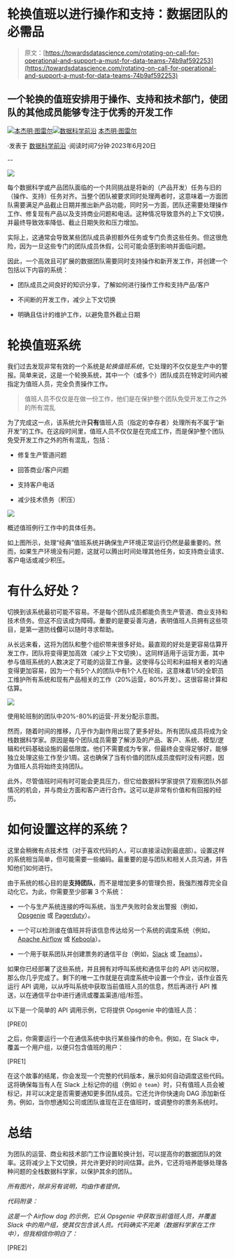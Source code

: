 # 轮换值班以进行操作和支持：数据团队的必需品

> 原文：[https://towardsdatascience.com/rotating-on-call-for-operational-and-support-a-must-for-data-teams-74b9af592253](https://towardsdatascience.com/rotating-on-call-for-operational-and-support-a-must-for-data-teams-74b9af592253)

## 一个轮换的值班安排用于操作、支持和技术部门，使团队的其他成员能够专注于优秀的开发工作

[](https://medium.com/@benjamin.thuerer?source=post_page-----74b9af592253--------------------------------)[![本杰明·图雷尔](../Images/b4c49698c7270c592bf992fc47f75765.png)](https://medium.com/@benjamin.thuerer?source=post_page-----74b9af592253--------------------------------)[](https://towardsdatascience.com/?source=post_page-----74b9af592253--------------------------------)[![数据科学前沿](../Images/a6ff2676ffcc0c7aad8aaf1d79379785.png)](https://towardsdatascience.com/?source=post_page-----74b9af592253--------------------------------) [本杰明·图雷尔](https://medium.com/@benjamin.thuerer?source=post_page-----74b9af592253--------------------------------)

·发表于 [数据科学前沿](https://towardsdatascience.com/?source=post_page-----74b9af592253--------------------------------) ·阅读时间7分钟·2023年6月20日

--

![](../Images/9b0ff202be86d20de564d6c40e84ee53.png)

每个数据科学或产品团队面临的一个共同挑战是将新的（产品开发）任务与旧的（操作、支持）任务对齐。当整个团队被要求同时处理两者时，这意味着一方面团队需要满足产品截止日期并推出新产品功能，同时另一方面，团队还需要处理操作工作、修复现有产品以及支持商业问题和电话。这种情况导致意外的上下文切换，并最终导致效率降低、截止日期失败和压力增加。

实际上，这通常会导致某些团队成员承担额外任务或专门负责这些任务。但这很危险，因为一旦这些专门的团队成员休假，公司可能会感到影响并面临问题。

因此，一个高效且可扩展的数据团队需要同时支持操作和新开发工作，并创建一个包括以下内容的系统：

+   团队成员之间良好的知识分享，了解如何进行操作工作和支持产品/客户

+   不间断的开发工作，减少上下文切换

+   明确且估计的维护工作，以避免意外截止日期

# 轮换值班系统

我们过去发现非常有效的一个系统是*轮换值班系统*，它处理的不仅仅是生产中的警报。简单来说，这是一个轮换系统，其中一个（或多个）团队成员在特定时间内被指定为值班人员，完全负责操作工作。

> 值班人员不仅仅是在做一份工作，他们是在保护整个团队免受开发工作之外的所有混乱

为了完成这一点，该系统允许**只有**值班人员（指定的幸存者）处理所有不属于“新开发”的工作。在这段时间里，值班人员不仅仅是在完成工作，而是保护整个团队免受开发工作之外的所有混乱，包括：

+   修复生产管道问题

+   回答商业/客户问题

+   支持客户电话

+   减少技术债务（积压）

![](../Images/b7bd6f9913e39bb6ab3cb338aaf0d0b0.png)

概述值班例行工作中的具体任务。

如上图所示，处理“经典”值班系统并确保生产环境正常运行仍然是最重要的。然而，如果生产环境没有问题，这就可以腾出时间处理其他任务，如支持商业请求、客户电话或减少积压。

# **有什么好处？**

切换到该系统最初可能不容易。不是每个团队成员都能负责生产管道、商业支持和技术债务。但这不应该成为障碍。重要的是要妥善沟通，表明值班人员拥有这些项目，是第一道防线**但**可以随时寻求帮助。

从长远来看，这将为团队和整个组织带来很多好处。最直观的好处是更容易估算开发工作，团队将变得更加高效（减少上下文切换）。这同样适用于运营方面，其中参与值班系统的人数决定了可能的运营工作量。这使得与公司和利益相关者的沟通变得更加容易，因为一个有5个人的团队中有1个人在轮班，这意味着1/5的全职员工维护所有系统和现有产品相关的工作（20%运营，80%开发）。这很容易计算和估算。

![](../Images/d7634b6592ded397741829bd2b2a7c23.png)

使用轮班制的团队中20%-80%的运营-开发分配示意图。

然而，随着时间的推移，几乎作为副作用出现了更多好处。所有团队成员将成为全栈数据科学家。原因是每个团队成员需要了解涉及的产品、客户、系统、模型/逻辑和代码基础设施的最低限度。他们不需要成为专家，但最终会变得足够好，能够独立处理这些工作至少1周。这也确保了当有价值的团队成员度假时没有问题，因为值班人员将始终支持团队。

此外，尽管值班时间有时可能会更具压力，但它给数据科学家提供了观察团队外部情况的机会，并与商业方面和客户进行合作。这可以是非常有价值和有回报的经历。

# 如何设置这样的系统？

这里会稍微有点技术性（对于喜欢代码的人，可以直接滚动到最底部）。设置这样的系统相当简单，但可能需要一些编码。最重要的是与团队和相关人员沟通，并告知他们如何进行。

由于系统的核心目的是**支持团队**，而不是增加更多的管理负担，我强烈推荐完全自动化它。为此，你需要至少部署 3 个系统：

+   一个与生产系统连接的呼叫系统，当生产失败时会发出警报（例如，[Opsgenie](https://www.atlassian.com/software/opsgenie) 或 [Pagerduty](https://www.pagerduty.com/)）。

+   一个可以检测谁在值班并将该信息传达给另一个系统的调度系统（例如，[Apache Airflow](https://airflow.apache.org/) 或 [Keboola](https://www.keboola.com/)）。

+   一个用于联系团队并创建票务的通信平台（例如，[Slack](https://slack.com/) 或 [Teams](https://www.microsoft.com/en-us/microsoft-teams/group-chat-software)）。

如果你已经部署了这些系统，并且拥有对呼叫系统和通信平台的 API 访问权限，那么你几乎完成了。剩下的唯一工作就是在调度系统中设置一个作业，该作业首先运行 API 调用，以从呼叫系统中获取当前值班人员的信息，然后再进行 API 推送，以在通信平台中进行通讯或覆盖渠道/组/标签。

以下是一个简单的 API 调用示例，它将提供 Opsgenie 中的值班人员：

[PRE0]

之后，你需要运行一个在通信系统中执行某些操作的命令。例如，在 Slack 中，覆盖一个用户组，以便只包含值班的用户：

[PRE1]

在这个故事的结尾，你会发现一个完整的代码版本，展示如何自动调度这些代码。这将确保每当有人在 Slack 上标记你的组（例如 `@ team`）时，只有值班人员会被标记，并可以决定是否需要通知更多团队成员。它还允许你快速向 DAG 添加新任务。例如，当你想通知公司或团队谁现在正在值班时，或调整你的票务系统时。

# 总结

为团队的运营、商业和技术部门工作设置轮换计划，可以提高你的数据团队的效率。这将减少上下文切换，并允许更好的时间估算。此外，它还将培养能够处理各种问题的全栈数据科学家，以保护其余的团队。

*所有图片，除非另有说明，均由作者提供。*

*代码附录：*

*这是一个 Airflow dag 的示例，它从 Opsgenie 中获取当前值班人员，并覆盖 Slack 中的用户组，使其仅包含该人员。代码确实不完美（数据科学家在工作中），但我相信你明白了：*

[PRE2]
